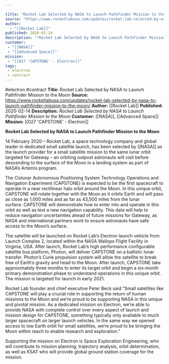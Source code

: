 ```yaml
---

title: "Rocket Lab Selected by NASA to Launch Pathfinder Mission to the Moon "
source: "https://www.rocketlabusa.com/updates/rocket-lab-selected-by-nasa-to-launch-pathfinder-mission-to-the-moon/"
author:
  - "[[Rocket Lab]]"
published: 2020-02-14
description: "*Rocket Lab Selected by NASA to Launch Pathfinder Mission to the Moon*"
customer:
 - "[[NASA]]"
 - "[[Advanced Space]]"
mission:
 - "[[027 'CAPSTONE' - Electron]]"
tags:
 - electron
 - contract
---
```


#electron #contract
**Title:** Rocket Lab Selected by NASA to Launch Pathfinder Mission to the Moon 
**Source:** https://www.rocketlabusa.com/updates/rocket-lab-selected-by-nasa-to-launch-pathfinder-mission-to-the-moon/
**Author:** [[Rocket Lab]]
**Published:** 2020-02-14
**Description:** *Rocket Lab Selected by NASA to Launch Pathfinder Mission to the Moon*
**Customer:** [[NASA]], [[Advanced Space]]
**Mission:** [[027 'CAPSTONE' - Electron]]

**Rocket Lab Selected by NASA to Launch Pathfinder Mission to the Moon**

14 February 2020 – Rocket Lab, a space technology company and global leader in dedicated small satellite launch, has been selected by [[NASA]] as the launch provider for a small satellite mission to the same lunar orbit targeted for Gateway – an orbiting outpost astronauts will visit before descending to the surface of the Moon in a landing system as part of NASA’s Artemis program.

The Cislunar Autonomous Positioning System Technology Operations and Navigation Experiment (CAPSTONE) is expected to be the first spacecraft to operate in a near rectilinear halo orbit around the Moon. In this unique orbit, CAPSTONE will rotate together with the Moon as it orbits Earth and will pass as close as 1,000 miles and as far as 43,500 miles from the lunar surface. CAPSTONE will demonstrate how to enter into and operate in this orbit as well as test a new navigation capability. This data will help to reduce navigation uncertainties ahead of future missions for Gateway, as NASA and international partners work to ensure astronauts have safe access to the Moon’s surface.

The satellite will be launched on Rocket Lab’s Electron launch vehicle from Launch Complex 2, located within the NASA Wallops Flight Facility in Virginia, USA. After launch, Rocket Lab’s high performance configurable satellite bus platform, Photon, will deliver CAPSTONE on a ballistic lunar transfer. Photon’s Curie propulsion system will allow the satellite to break free of Earth’s gravity and head to the Moon. After launch, CAPSTONE take approximately three months to enter its target orbit and begin a six-month primary demonstration phase to understand operations in this unique orbit. The mission is targeted for launch in early 2021.

Rocket Lab founder and chief executive Peter Beck said “Small satellites like CAPSTONE will play a crucial role in supporting the return of human missions to the Moon and we’re proud to be supporting NASA in this unique and pivotal mission. As a dedicated mission on Electron, we’re able to provide NASA with complete control over every aspect of launch and mission design for CAPSTONE, something typically only available to much larger spacecraft on larger launch vehicles. In the same way we opened access to low Earth orbit for small satellites, we’re proud to be bringing the Moon within reach to enable research and exploration.” 

Supporting the mission on Electron is Space Exploration Engineering, who will contribute to mission planning, trajectory analysis, orbit determination, as well as KSAT who will provide global ground station coverage for the mission.